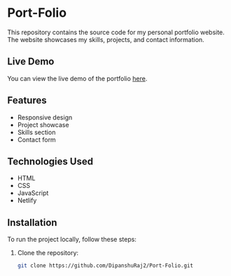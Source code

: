 # Port-Folio

This repository contains the source code for my personal portfolio website. The website showcases my skills, projects, and contact information.

## Live Demo

You can view the live demo of the portfolio [here](https://dipanshurajjmt.netlify.app/).

## Features

- Responsive design
- Project showcase
- Skills section
- Contact form

## Technologies Used

- HTML
- CSS
- JavaScript
- Netlify

## Installation

To run the project locally, follow these steps:

1. Clone the repository:
   ```bash
   git clone https://github.com/DipanshuRaj2/Port-Folio.git
   ```
